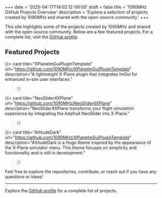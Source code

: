 +++
date = '2025-04-17T14:02:12-06:00'
draft = false
title = '1090MHz GitHub Projects Overview'
description = 'Explore a selection of projects created by 1090MHz and shared with the open-source community.'
+++

This site highlights some of the projects created by 1090MHz and shared with the open-source community. Below are a few featured projects. For a complete list, visit the [GitHub profile](https://github.com/1090MHz).

## Featured Projects

{{< card 
  title="XPlaneImGuiPluginTemplate" 
  url="https://github.com/1090MHz/XPlaneImGuiPluginTemplate" 
  description="A lightweight X-Plane plugin that integrates ImGui for enhanced in-sim user interfaces." 
>}}

{{< card 
  title="NeoSlider4XPlane" 
  url="https://github.com/1090MHz/NeoSlider4XPlane" 
  description="NeoSlider4XPlane transforms your flight simulation experience by integrating the Adafruit NeoSlider into X-Plane." 
>}}

{{< card 
  title="AltitudeDark" 
  url="https://github.com/1090MHz/XPlaneImGuiPluginTemplate" 
  description="AltitudeDark is a Hugo theme inspired by the appearance of the X-Plane simulator menu. This theme focuses on simplicity and functionality and is still in development." 
>}}

Feel free to explore the repositories, contribute, or reach out if you have any questions or ideas!

---
Explore the [GitHub profile](https://github.com/1090MHz) for a complete list of projects.